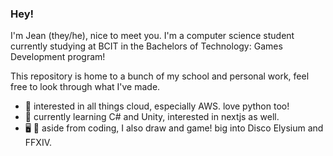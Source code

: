  ### Hey!

I'm Jean (they/he), nice to meet you. I'm a computer science student currently studying at BCIT in the Bachelors of Technology: Games Development program!

This repository is home to a bunch of my school and personal work, feel free to look through what I've made.

- 👀 interested in all things cloud, especially AWS. love python too!
- 🌱 currently learning C# and Unity, interested in nextjs as well.
- 🖥 🎨 aside from coding, I also draw and game! big into Disco Elysium and FFXIV.
<!---
jkcadee/jkcadee is a ✨ special ✨ repository because its `README.md` (this file) appears on your GitHub profile.
You can click the Preview link to take a look at your changes.
--->
